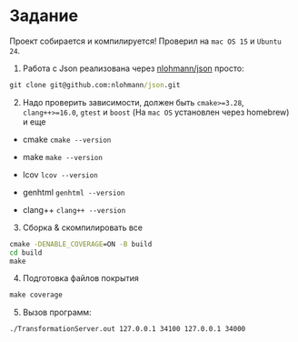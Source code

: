 # Задание

Проект собирается и компилируется! Проверил на `mac OS 15` и `Ubuntu 24`.

1. Работа с Json реализована через [nlohmann/json](https://github.com/nlohmann/json?ysclid=m9h6e6grnw955784922)
 просто:

```cmd
git clone git@github.com:nlohmann/json.git
```

2. Надо проверить зависимости, должен быть `cmake>=3.28`, `clang++>=16.0`, `gtest` и `boost` (На `mac OS`
установлен через homebrew) и еще

* cmake `cmake --version`

* make `make --version`

* lcov `lcov --version`

* genhtml `genhtml --version`

* clang++ `clang++ --version`

3. Сборка & скомпилировать все

```cmd
cmake -DENABLE_COVERAGE=ON -B build
cd build
make
```

4. Подготовка файлов покрытия

```cmd
make coverage
```

5. Вызов программ:

```cmd
./TransformationServer.out 127.0.0.1 34100 127.0.0.1 34000
```

